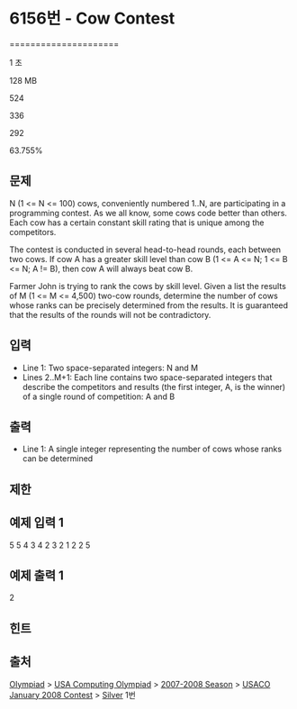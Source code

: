# 6156번 - Cow Contest


=====================

1 초

128 MB

524

336

292

63.755%

문제
--

N (1 <= N <= 100) cows, conveniently numbered 1..N, are participating in a programming contest. As we all know, some cows code better than others. Each cow has a certain constant skill rating that is unique among the competitors.

The contest is conducted in several head-to-head rounds, each between two cows. If cow A has a greater skill level than cow B (1 <= A <= N; 1 <= B <= N; A != B), then cow A will always beat cow B.

Farmer John is trying to rank the cows by skill level. Given a list the results of M (1 <= M <= 4,500) two-cow rounds, determine the number of cows whose ranks can be precisely determined from the results. It is guaranteed that the results of the rounds will not be contradictory.

입력
--

*   Line 1: Two space-separated integers: N and M
*   Lines 2..M+1: Each line contains two space-separated integers that describe the competitors and results (the first integer, A, is the winner) of a single round of competition: A and B

출력
--

*   Line 1: A single integer representing the number of cows whose ranks can be determined

제한
--

예제 입력 1
-------

5 5
4 3
4 2
3 2
1 2
2 5

예제 출력 1
-------

2

힌트
--

출처
--

[Olympiad](/category/2) > [USA Computing Olympiad](/category/106) > [2007-2008 Season](/category/146) > [USACO January 2008 Contest](/category/151) > [Silver](/category/detail/682) 1번